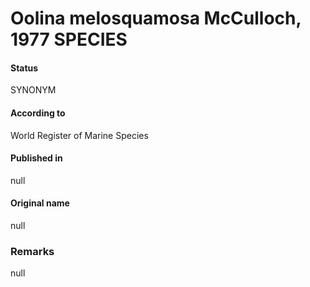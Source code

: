 Oolina melosquamosa McCulloch, 1977 SPECIES
=======

#### Status
SYNONYM

#### According to
World Register of Marine Species

#### Published in
null

#### Original name
null

### Remarks
null